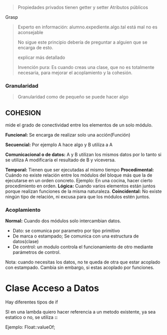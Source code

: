 >Propiedades privados tienen getter y setter
>Atributos públicos

Grasp
>Experto en información:
>alumno.expediente.algo.tal está mal no es aconsejable
>
>No sigue este principio debería de preguntar a alguien que se encarga de esto.
>
>explicar más detallado
>
>Invención pura: Es cuando creas una clase, que no es totalmente necesaria, para mejorar el acoplamiento y la cohesión.

### Granularidad
> Granularidad como de pequeño se puede hacer algo


## COHESION
mide el grado de conectividad entre los elementos de un solo módulo.

**Funcional:** Se encarga de realizar solo una acción(Función)

**Secuencial:** Por ejemplo A hace algo y B utiliza a A

**Comunicacional o de datos:** A y B utilizan los mismos datos por lo tanto si se utiliza A modificaría el resultado de B y viceversa.


**Temporal:** Tienen que ser ejecutadas al mismo tiempo
**Procedimental:** Cuándo no existe relación entre los módulos del bloque más que la de ejecutarse en un orden concreto.
Ejemplo: En una cocina, hacer cierto procedimiento en orden.
**Lógica:** Cuando varios elementos están juntos porque realizan funciones de la misma naturaleza.
**Coincidental:** No existe ningún tipo de relación, ni excusa para que los módulos estén juntos.

### Acoplamiento

**Normal:** Cuando dos módulos solo intercambian datos.
- Dato: se comunica por parametro por tipo primitivo
- De marca o estampado; Se comunica con una estructura de datos(clase)
- De control: un modulo controla el funcionamiento de otro mediante parámetros de control.


Nota: cuando necesitas los datos, no te queda de otra que estar acoplado con estampado. Cambia sin embargo, si estas acoplado por funciones.





# Clase Acceso a Datos
Hay diferentes tipos de if

SI en una lambda quiero hacer referencia a un metodo existente, ya sea estatico o no,
se utiliza **::**

Ejemplo: Float::valueOf;




